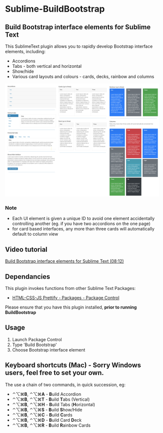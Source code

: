 # Sublime-BuildBootstrap

## Build Bootstrap interface elements for Sublime Text

This SublimeText plugin allows you to rapidly develop Bootstrap interface elements, including:

* Accordions
* Tabs - both vertical and horizontal
* Show/hide
* Various card layouts and colours - cards, decks, rainbow and columns


![Screencapture](tests/screencap.png)


### Note

* Each UI element is given a unique ID to avoid one element accidentally controlling another (eg. if you have two accordions on the one page)
* for card based interfaces, any more than three cards will automatically default to column view


## Video tutorial

[Build Bootstrap interface elements for Sublime Text (08:12)](https://www.youtube.com/embed/Z8MGYE1QJCc?rel=0)

## Dependancies

This plugin invokes functions from other Sublime Text Packages:

<ul>
    <li><a href="https://packagecontrol.io/packages/HTML-CSS-JS%20Prettify" target="_blank">HTML-CSS-JS Prettify - Packages - Package Control</a></li>
</ul>

Please ensure that you have this plugin installed, **prior to running BuildBootstrap**

## Usage

1. Launch Package Control
2. Type 'Build Bootstrap'
3. Choose Bootstrap interface element

## Keyboard shortcuts (Mac) - Sorry Windows users, feel free to set your own.

The use a chain of two commands, in quick succession, eg:



* ⌃⌥⌘**B**, ⌃⌥⌘**A**  - **B**uild Accordion
* ⌃⌥⌘**B**, ⌃⌥⌘**T**  - **B**uild **T**abs (Vertical)
* ⌃⌥⌘**B**, ⌃⌥⌘**H**  - **B**uild Tabs (**H**orizontal)
* ⌃⌥⌘**B**, ⌃⌥⌘**S**  - **B**uild **S**how/Hide
* ⌃⌥⌘**B**, ⌃⌥⌘**C**  - **B**uild **C**ards
* ⌃⌥⌘**B**, ⌃⌥⌘**D**  - **B**uild Card **D**eck
* ⌃⌥⌘**B**, ⌃⌥⌘**R**  - **B**uild **R**ainbow Cards